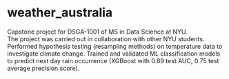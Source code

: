 # weather_australia
Capstone project for DSGA-1001 of MS in Data Science at NYU.\
The project was carried out in collaboration with other NYU students.\
Performed hypothesis testing (resampling methods) on temperature data to investigate climate change. Trained and validated ML classification models to predict next day rain occurrence (XGBoost with 0.89 test AUC, 0.75 test average precision score).
